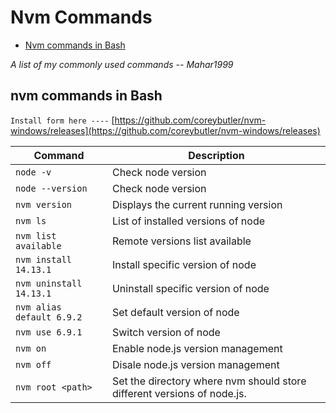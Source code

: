 # Nvm Commands

- [Nvm commands in Bash](#Nvm-commands-in-bash)

_A list of my commonly used commands -- Mahar1999_

## nvm commands in Bash

`Install form here ----` [https://github.com/coreybutler/nvm-windows/releases](https://github.com/coreybutler/nvm-windows/releases)

| Command                   | Description                                                             |
| ------------------------- | ----------------------------------------------------------------------- |
| `node -v`                 | Check node version                                                      |
| `node --version`          | Check node version                                                      |
| `nvm version`             | Displays the current running version                                    |
| `nvm ls`                  | List of installed versions of node                                      |
| `nvm list available`      | Remote versions list available                                          |
| `nvm install 14.13.1`     | Install specific version of node                                        |
| `nvm uninstall 14.13.1`   | Uninstall specific version of node                                      |
| `nvm alias default 6.9.2` | Set default version of node                                             |
| `nvm use 6.9.1`           | Switch version of node                                                  |
| `nvm on`                  | Enable node.js version management                                       |
| `nvm off`                 | Disale node.js version management                                       |
| `nvm root <path>`         | Set the directory where nvm should store different versions of node.js. |
